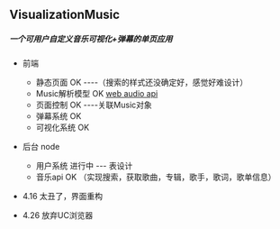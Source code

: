 ## VisualizationMusic

##### 一个可用户自定义音乐可视化+弹幕的单页应用

+ 前端
  + 静态页面 OK ----（搜索的样式还没确定好，感觉好难设计）
  + Music解析模型  OK    [web audio api](https://webaudio.github.io/web-audio-api)
  + 页面控制  OK      ----关联Music对象
  + 弹幕系统 OK
  + 可视化系统 OK
+ 后台 node 
  + 用户系统   进行中   --- 表设计
  + 音乐api OK （实现搜索，获取歌曲，专辑，歌手，歌词，歌单信息）


+ 4.16 太丑了，界面重构

+ 4.26 放弃UC浏览器
